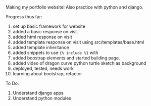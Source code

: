 Making my portfolio website! Also practice with python and django.

Progress thus far:
1.  set up basic framework for website
2.  added a basic response on visit
3.  added html response on visit
4.  added template response on visit using src/templates/base.html
5.  added template inheritance 
6.  added snippets to use `{% include %}` with
7.  added boostrap elements and started building page.
8.  added video of dragon curve python turtle sketch as background
9.  deployed, tested, needs work
10. learning about bootstrap, refactor

To Do:
1. Understand django apps
2. Understand python modules